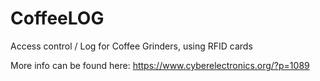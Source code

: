 # CoffeeLOG
Access control / Log for Coffee Grinders, using RFID cards

More info can be found here: https://www.cyberelectronics.org/?p=1089
